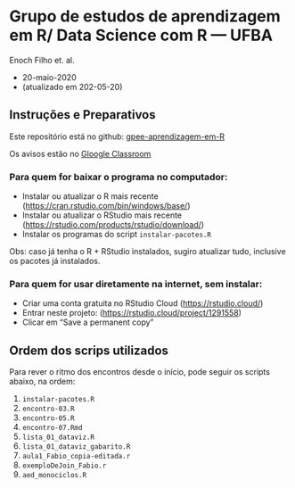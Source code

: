Grupo de estudos de aprendizagem em R/ Data Science com R — UFBA
================

Enoch Filho et. al.  
+ 20-maio-2020  
+ (atualizado em 202-05-20)

## Instruções e Preparativos

Este repositório está no github:
[gpee-aprendizagem-em-R](https://github.com/enoches/gpee_aprendizagem-em-R)

Os avisos estão no [Gloogle
Classroom](https://classroom.google.com/u/0/c/ODc0OTI1MjUxOTZa)

### Para quem for baixar o programa no computador:

-   Instalar ou atualizar o R mais recente
    (<https://cran.rstudio.com/bin/windows/base/>)  
-   Instalar ou atualizar o RStudio mais recente
    (<https://rstudio.com/products/rstudio/download/>)  
-   Instalar os programas do script `instalar-pacotes.R`

Obs: caso já tenha o R + RStudio instalados, sugiro atualizar tudo,
inclusive os pacotes já instalados.

### Para quem for usar diretamente na internet, sem instalar:

-   Criar uma conta gratuita no RStudio Cloud
    (<https://rstudio.cloud/>)  
-   Entrar neste projeto: (<https://rstudio.cloud/project/1291558>)  
-   Clicar em “Save a permanent copy”

## Ordem dos scrips utilizados

Para rever o ritmo dos encontros desde o início, pode seguir os scripts
abaixo, na ordem:

1.  `instalar-pacotes.R`  
2.  `encontro-03.R`  
3.  `encontro-05.R`  
4.  `encontro-07.Rmd`  
5.  `lista_01_dataviz.R`  
6.  `lista_01_dataviz_gabarito.R`  
7.  `aula1_Fabio_copia-editada.r`  
8.  `exemploDeJoin_Fabio.r`  
9.  `aed_monociclos.R`

